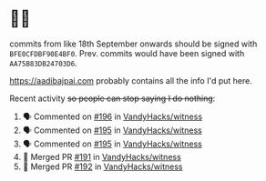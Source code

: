 # 👋🏻
<!--
**aadibajpai/aadibajpai** is a ✨ _special_ ✨ repository because its `README.md` (this file) appears on your GitHub profile.
-->
commits from like 18th September onwards should be signed with `BFE0CFDBF90E4BF0`. Prev. commits would have been signed with `AA75B83DB24703D6`.

https://aadibajpai.com probably contains all the info I'd put here.

Recent activity ~~so people can stop saying I do nothing~~:
<!--START_SECTION:activity-->
1. 🗣 Commented on [#196](https://github.com/VandyHacks/witness/issues/196) in [VandyHacks/witness](https://github.com/VandyHacks/witness)
2. 🗣 Commented on [#195](https://github.com/VandyHacks/witness/issues/195) in [VandyHacks/witness](https://github.com/VandyHacks/witness)
3. 🗣 Commented on [#195](https://github.com/VandyHacks/witness/issues/195) in [VandyHacks/witness](https://github.com/VandyHacks/witness)
4. 🎉 Merged PR [#191](https://github.com/VandyHacks/witness/pull/191) in [VandyHacks/witness](https://github.com/VandyHacks/witness)
5. 🎉 Merged PR [#192](https://github.com/VandyHacks/witness/pull/192) in [VandyHacks/witness](https://github.com/VandyHacks/witness)
<!--END_SECTION:activity-->
